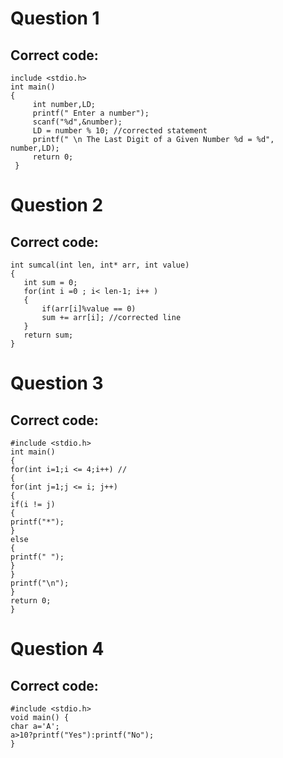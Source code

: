 # Question 1

## Correct code:
```
include <stdio.h>
int main()
{
     int number,LD;
     printf(" Enter a number");
     scanf("%d",&number);
     LD = number % 10; //corrected statement
     printf(" \n The Last Digit of a Given Number %d = %d", number,LD);
     return 0;
 }
 ```
 
 # Question 2
 
 ## Correct code:
 ```
int sumcal(int len, int* arr, int value)
{
    int sum = 0;
    for(int i =0 ; i< len-1; i++ )
    {
        if(arr[i]%value == 0)
        sum += arr[i]; //corrected line
    }
    return sum;
}
```


# Question 3

## Correct code:
```
#include <stdio.h>
int main()
{
for(int i=1;i <= 4;i++) //
{
for(int j=1;j <= i; j++)
{
if(i != j)
{
printf("*");
}
else
{
printf(" ");
}
}
printf("\n");
}
return 0;
}
```

# Question 4

## Correct code:
```
#include <stdio.h>
void main() {
char a='A';
a>10?printf("Yes"):printf("No");
}
```
